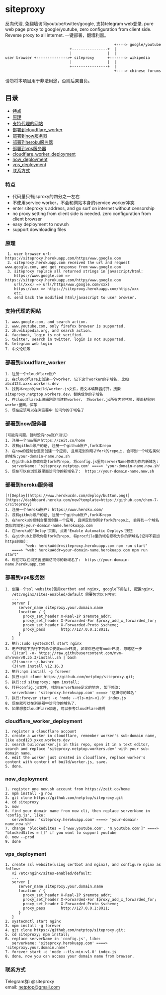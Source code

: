 # siteproxy
反向代理, 免翻墙访问youtube/twitter/google, 支持telegram web登录.
pure web page proxy to google/youtube, zero configuration from client side. Reverse proxy to all internet. 一键部署，翻墙利器。

```
                                                 +----> google/youtube
                             +----------------+  |
                             |                |  |
user browser +-------------->+ siteproxy      +-------> wikipedia
                             |                |  |
                             +----------------+  |
                                                 +----> chinese forums
```
请勿将本项目用于非法用途，否则后果自负。

## 目录

- [特点](#特点)
- [原理](#原理)
- [支持代理的网站](#支持代理的网站)
- [部署到cloudflare_worker](#部署到cloudflare_worker)
- [部署到now服务器](#部署到now服务器)
- [部署到heroku服务器](#部署到heroku服务器)
- [部署到vps服务器](#部署到vps服务器)
- [cloudflare_worker_deployment](#cloudflare_worker_deployment)
- [now_deployment](#now_deployment)
- [vps_deployment](#vps_deployment)
- [联系方式](#联系方式)

### 特点
- 代码量只有jsproxy的四分之一左右
- 不使用service worker，不会和网站本身的service worker冲突
- enter siteproxy's address, and go surf on internet without censorship
- no proxy setting from client side is needed. zero configuration from client browser
- easy deployment to now.sh
- support downloading files

### 原理
```
 1. user browser url: https://siteproxy.herokuapp.com/https/www.google.com
 2. siteproxy.herokuapp.com received the url and request www.google.com, and get response from www.google.com
 3. siteproxy replace all returned strings in javascript/html:
    https://www.google.com => https://siteproxy.herokuapp.com/https/www.google.com
    url(/xxx) => url(/https/www.google.com/xxx)
    https://xxx => https://siteproxy.herokuapp.com/https/xxx
    etc.
 4. send back the modified html/javascript to user browser.
```

### 支持代理的网站
```
1. www.google.com, and search action.
2. www.youtube.com, only firefox browser is supported.
3. zh.wikipedia.org, and search action.
4. facebook, login is not verified.
5. twitter, search in twitter, login is not supported.
6. telegram web login
7. 中文论坛等
```
### 部署到cloudflare_worker
```
1. 注册一个cloudflare账户
2. 在cloudflare上创建一个worker, 记下这个worker的子域名, 比如 abcd123.xxxx.workers.dev
3. 找到本repo的build/worker.js文件，用文本编辑器打开，搜索siteproxy.netptop.workers.dev，替换成你的子域名
4. 在cloudflare上编辑刚刚创建的worker， 将worker.js所有内容拷贝，覆盖粘贴到worker里面，保存
5. 现在应该可以在浏览器中 访问你的子域名了
```
### 部署到now服务器
```
(可能有问题，暂时没有now账户测试)
1. 注册一个now账户https://zeit.co/home
2. 没有github账户的话, 注册一个github账户,fork本repo
3. 在now的控制台里面创建一个应用, 且绑定到你刚才fork的repo上, 会得到一个域名类似的域名:your-domain-name.now.sh
4. 在github上修改你刚fork的repo, 将config.js里的serverName修改为你的新域名:
   serverName: 'siteproxy.netptop.com' ====> 'your-domain-name.now.sh'
5. 现在可以在浏览器里面访问你的新域名了:  https://your-domain-name.now.sh
```
### 部署到heroku服务器
```
[![Deploy](https://www.herokucdn.com/deploy/button.png)](https://dashboard.heroku.com/new?template=https://github.com/chen-7-c/siteproxy)
1. 注册一个heroku账户: https://www.heroku.com/
2. 没有github账户的话, 注册一个github账户,fork本repo
3. 在heroku的控制台里面创建一个应用, 且绑定到你刚才fork的repo上, 会得到一个域名类似的域名:your-domain-name.herokuapp.com
4. 在heroku的'Deloy'页面, 点击'Enable Automatic Deploys'按钮
5. 在github上修改你刚fork的repo, 将procfile里的域名修改为你的新域名(记得不要加https前缀):
         "web: herokuAddr=siteproxy.herokuapp.com npm run start"
   ====> "web: herokuAddr=your-domain-name.herokuapp.com npm run start"
6. 现在可以在浏览器里面访问你的新域名了:  https://your-domain-name.herokuapp.com
```
### 部署到vps服务器
```
1. 创建一个ssl website(使用certbot and nginx, google下用法), 配置nginx,
   /etc/nginx/sites-enabled/default 需要包含以下内容:
   ...
   server {
      server_name siteproxy.your.domain.name
      location / {
        proxy_set_header X-Real-IP $remote_addr;
        proxy_set_header X-Forwarded-For $proxy_add_x_forwarded_for;
        proxy_set_header X-Forwarded-Proto $scheme;
        proxy_pass       http://127.0.0.1:8011;
      }
   }
2. 执行:sudo systecmctl start nginx
3. 用户环境下执行下列命令安装node环境, 如果你已经有node环境, 忽略这一步
   (1)curl -o- https://raw.githubusercontent.com/nvm-sh/nvm/v0.35.3/install.sh | bash
   (2)source ~/.bashrc
   (3)nvm install v12.16.3
3. 执行:npm install -g forever
4. 执行:git clone https://github.com/netptop/siteproxy.git;
5. 执行:cd siteproxy; npm install;
6. 打开config.js文件, 找到serverName定义的地方, 如下修改:
   serverName: 'siteproxy.herokuapp.com' ====> '这填你的域名'
7. 执行:forever start -c 'node --tls-min-v1.0' index.js
8. 现在就可以在浏览器中访问你的域名了.
9. 如果想套CloudFlare加速, 可以参考CloudFlare说明
```
### cloudflare_worker_deployment
```
1. register a cloudflare account
2. create a worker in cloudflare, remember worker's sub-domain name, like abcd123.xxxx.workers.dev
3. search build/worker.js in this repo, open it in a text editor, search and replace 'siteproxy.netptop.workers.dev' with your sub-domain name.
4. edit the worker just created in cloudflare, replace worker's content with content of build/worker.js, save.
5. done.
```

### now_deployment
```
1. register one now.sh account from https://zeit.co/home
2. npm install -g now
3. git clone https://github.com/netptop/siteproxy.git
4. cd siteproxy
5. now
6. find your domain name from now cli, then replace serverName in 'config.js', like:
   serverName: 'siteproxy.herokuapp.com' ====> 'your-domain-name.now.sh'
7. change "blockedSites = ['www.youtube.com', 'm.youtube.com']" ====> "blockedSites = []" if you want to support youtube
8. now --prod
9. done

```
### vps_deployment
```
1. create ssl website(using certbot and nginx), and configure nginx as follow:
   vi /etc/nginx/sites-enabled/default:
   ...
   server {
      server_name siteproxy.your.domain.name
      location / {
        proxy_set_header X-Real-IP $remote_addr;
        proxy_set_header X-Forwarded-For $proxy_add_x_forwarded_for;
        proxy_set_header X-Forwarded-Proto $scheme;
        proxy_pass       http://127.0.0.1:8011;
      }
   }
2. systecmctl start nginx
3. npm install -g forever
4. git clone https://github.com/netptop/siteproxy.git; 
5. cd siteproxy; npm install;
6. replace serverName in 'config.js', like:
   serverName: 'siteproxy.herokuapp.com' ====> 'siteproxy.your.domain.name'
7. forever start -c 'node --tls-min-v1.0' index.js
8. done, now you can access your domain name from browser.
```
### 联系方式
Telegram群: @siteproxy
<br />
email: netptop@gmail.com
